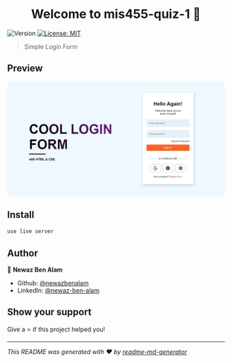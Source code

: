 <h1 align="center">Welcome to mis455-quiz-1 👋</h1>
<p>
  <img alt="Version" src="https://img.shields.io/badge/version-1.0-blue.svg?cacheSeconds=2592000" />
  <a href="#" target="_blank">
    <img alt="License: MIT" src="https://img.shields.io/badge/License-MIT-yellow.svg" />
  </a>
</p>

> Simple Login Form


## Preview
![Test Image 4](https://raw.githubusercontent.com/newazbenalam/mis455-quiz-1/main/docs/Screenshot_13-2-2024_173425_127.0.0.1.jpeg)


## Install

```sh
use live server
```

## Author

👤 **Newaz Ben Alam**

* Github: [@newazbenalam](https://github.com/newazbenalam)
* LinkedIn: [@newaz-ben-alam](https://linkedin.com/in/newaz-ben-alam)

## Show your support

Give a ⭐️ if this project helped you!

***
_This README was generated with ❤️ by [readme-md-generator](https://github.com/kefranabg/readme-md-generator)_